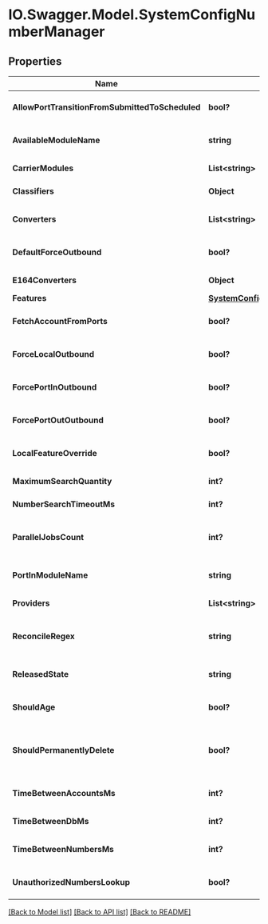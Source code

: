 # IO.Swagger.Model.SystemConfigNumberManager
## Properties

Name | Type | Description | Notes
------------ | ------------- | ------------- | -------------
**AllowPortTransitionFromSubmittedToScheduled** | **bool?** | should number ports be allowed to transition from submitted to scheduled? | [optional] [default to false]
**AvailableModuleName** | **string** | default carrier module name to use when creating a number | [optional] [default to "knm_local"]
**CarrierModules** | **List&lt;string&gt;** | carrier modules to perform number search &amp; ordering from | [optional] 
**Classifiers** | **Object** | regular expressions &amp; billing names for numbers | [optional] 
**Converters** | **List&lt;string&gt;** | suffix for the KNM module to use for E164, NPAN and 1NPAN normalization of numbers | [optional] 
**DefaultForceOutbound** | **bool?** | should we &#39;force_outbound&#39; when this feature is not set on the number? | [optional] [default to false]
**E164Converters** | **Object** | regular expressions to convert numbers to E164 format | [optional] 
**Features** | [**SystemConfigNumberManagerFeatures**](SystemConfigNumberManagerFeatures.md) |  | [optional] 
**FetchAccountFromPorts** | **bool?** | should we also search ports when trying to &#x60;/identify&#x60; a number? | [optional] [default to true]
**ForceLocalOutbound** | **bool?** | default value for &#39;force_outbound&#39; for local numbers only | [optional] [default to true]
**ForcePortInOutbound** | **bool?** | default value for &#39;force_outbound&#39; for port_in numbers only | [optional] [default to true]
**ForcePortOutOutbound** | **bool?** | default value for &#39;force_outbound&#39; for port_out numbers only | [optional] [default to true]
**LocalFeatureOverride** | **bool?** | overrides the filtering of external features for local numbers | [optional] [default to false]
**MaximumSearchQuantity** | **int?** | maximum number of returned DIDs in a search query | [optional] 
**NumberSearchTimeoutMs** | **int?** | number manager number search timeout in milliseconds | [optional] 
**ParallelJobsCount** | **int?** | number of concurrent workers that can process a migration at the same time (1&#x3D;non parallel behavior, MUST be &gt;0) | [optional] 
**PortInModuleName** | **string** | completed port requests will create numbers with this carrier module name | [optional] [default to "knm_local"]
**Providers** | **List&lt;string&gt;** | legacy value for number_manager.features.allow | [optional] 
**ReconcileRegex** | **string** | if a number matches this regular expression then it is reconcilable | [optional] [default to "^(\+?1)?\d{10}$|^\+[2-9]\d{7,}$|^011\d*$|^00\d*$"]
**ReleasedState** | **string** | state to put numbers in when they are being released and their reserve history is empty | [optional] [default to "available"]
**ShouldAge** | **bool?** | Should numbers go through an aging period before being available? | [optional] [default to false]
**ShouldPermanentlyDelete** | **bool?** | when disconnecting numbers, if this flag is true they will be deleted otherwise they will go back to a pool. Local numbers are not affected by this flag | [optional] [default to false]
**TimeBetweenAccountsMs** | **int?** | time to pause in between the processing of accounts in milliseconds | [optional] 
**TimeBetweenDbMs** | **int?** | number_manager time_between_db_ms | [optional] 
**TimeBetweenNumbersMs** | **int?** | time to pause in between the processing of numbers in milliseconds | [optional] 
**UnauthorizedNumbersLookup** | **bool?** | should number search be allowed for unauthenticated API requests? | [optional] [default to false]

[[Back to Model list]](../README.md#documentation-for-models) [[Back to API list]](../README.md#documentation-for-api-endpoints) [[Back to README]](../README.md)

